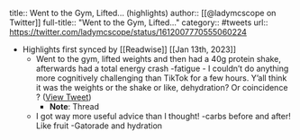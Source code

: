 title:: Went to the Gym, Lifted... (highlights)
author:: [[@ladymcscope on Twitter]]
full-title:: "Went to the Gym, Lifted..."
category:: #tweets
url:: https://twitter.com/ladymcscope/status/1612007770555060224

- Highlights first synced by [[Readwise]] [[Jan 13th, 2023]]
	- Went to the gym, lifted weights and then had a 40g protein shake, afterwards had a total energy crash -fatigue - I couldn’t do anything more cognitively challenging than TikTok for a few hours. Y’all think it was the weights or the shake or like, dehydration? Or coincidence ? ([View Tweet](https://twitter.com/ladymcscope/status/1612007770555060224))
		- **Note**: Thread
	- I got way more useful advice than I thought! 
	  -carbs before and after! Like fruit
	  -Gatorade and hydration